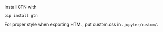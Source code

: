 
Install GTN with

```
pip install gtn
```

For proper style when exporting HTML, put custom.css in `.jupyter/custom/`.
